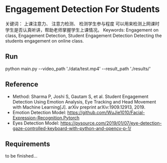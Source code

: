 # Engagement Detection For Students 
关键词： 上课注意力、 注意力检测、 检测学生参与程度
可以用来检测上网课时学生是否认真听讲，帮助老师掌握学生上课情况。
Keywords: Engagement on class, Engagement Detection, Student Engagement Detection
Detecting the students engagement on online class.
## Run
python main.py --video_path './data/test.mp4' --result_path './results/'

## Reference
* Method: Sharma P, Joshi S, Gautam S, et al. Student Engagement Detection Using Emotion Analysis, Eye Tracking and Head Movement with Machine Learning[J]. arXiv preprint arXiv:1909.12913, 2019.
* Emotion Detection Model: https://github.com/WuJie1010/Facial-Expression-Recognition.Pytorch
* Eyes Detection Model: https://pysource.com/2019/01/07/eye-detection-gaze-controlled-keyboard-with-python-and-opencv-p-1/

## Requirements
to be finished...